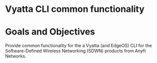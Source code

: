 Vyatta CLI common functionality 
===============================

# Goals and Objectives

Provide common functionality for the a Vyatta (and EdgeOS) CLI for the
Software-Defined Wireless Networking (SDWN) products from Anyfi Networks.
